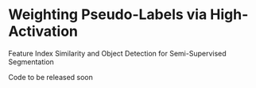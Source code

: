 # Weighting Pseudo-Labels via High-Activation
Feature Index Similarity and Object Detection
for Semi-Supervised Segmentation

Code to  be released soon
